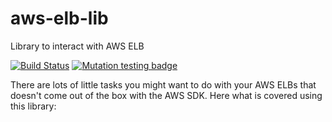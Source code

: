 # aws-elb-lib
Library to interact with AWS ELB

[![Build Status](https://travis-ci.org/jeffreyfate/aws-elb-lib.svg?branch=master)](https://travis-ci.org/jeffreyfate/aws-elb-lib) [![Mutation testing badge](https://img.shields.io/endpoint?style=flat&url=https%3A%2F%2Fbadge-api.stryker-mutator.io%2Fapi%2Fgithub.com%2Fjeffreyfate%2Faws-elb-lib%2Fmaster)](https://stryker-mutator.github.io)

There are lots of little tasks you might want to do with your AWS ELBs that doesn't come out of the box with the AWS SDK. Here what is covered using this library:

